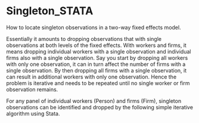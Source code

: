 # Singleton_STATA

How to locate singleton observations in a two-way fixed effects model. 

Essentially it amounts to dropping observations that with single observations at both levels of the fixed effects. With workers and firms, it means dropping individual workers with a single observation and individual firms also with a single observation. Say you start by dropping all workers with only one observation, it can in turn affect the number of firms with a single observation. By then dropping all firms with a single observation, it can result in additional workers with only one observation. Hence the problem is iterative and needs to be repeated until no single worker or firm observation remains. 

For any panel of individual workers (Person) and firms (Firm), singleton observations can be identified and dropped by the following simple iterative algorithm using Stata.

 
